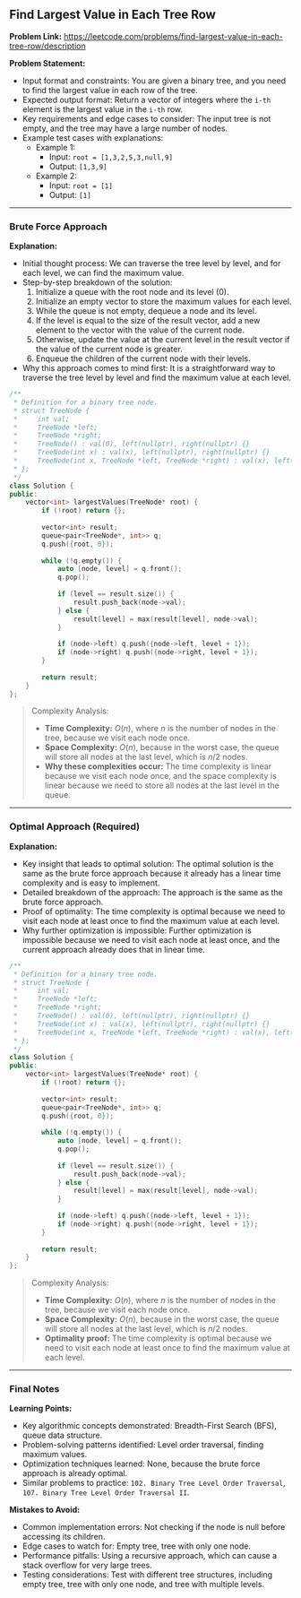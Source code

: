 ## Find Largest Value in Each Tree Row

**Problem Link:** https://leetcode.com/problems/find-largest-value-in-each-tree-row/description

**Problem Statement:**
- Input format and constraints: You are given a binary tree, and you need to find the largest value in each row of the tree.
- Expected output format: Return a vector of integers where the `i-th` element is the largest value in the `i-th` row.
- Key requirements and edge cases to consider: The input tree is not empty, and the tree may have a large number of nodes.
- Example test cases with explanations:
  - Example 1:
    - Input: `root = [1,3,2,5,3,null,9]`
    - Output: `[1,3,9]`
  - Example 2:
    - Input: `root = [1]`
    - Output: `[1]`

---

### Brute Force Approach

**Explanation:**
- Initial thought process: We can traverse the tree level by level, and for each level, we can find the maximum value.
- Step-by-step breakdown of the solution:
  1. Initialize a queue with the root node and its level (0).
  2. Initialize an empty vector to store the maximum values for each level.
  3. While the queue is not empty, dequeue a node and its level.
  4. If the level is equal to the size of the result vector, add a new element to the vector with the value of the current node.
  5. Otherwise, update the value at the current level in the result vector if the value of the current node is greater.
  6. Enqueue the children of the current node with their levels.
- Why this approach comes to mind first: It is a straightforward way to traverse the tree level by level and find the maximum value at each level.

```cpp
/**
 * Definition for a binary tree node.
 * struct TreeNode {
 *     int val;
 *     TreeNode *left;
 *     TreeNode *right;
 *     TreeNode() : val(0), left(nullptr), right(nullptr) {}
 *     TreeNode(int x) : val(x), left(nullptr), right(nullptr) {}
 *     TreeNode(int x, TreeNode *left, TreeNode *right) : val(x), left(left), right(right) {}
 * };
 */
class Solution {
public:
    vector<int> largestValues(TreeNode* root) {
        if (!root) return {};
        
        vector<int> result;
        queue<pair<TreeNode*, int>> q;
        q.push({root, 0});
        
        while (!q.empty()) {
            auto [node, level] = q.front();
            q.pop();
            
            if (level == result.size()) {
                result.push_back(node->val);
            } else {
                result[level] = max(result[level], node->val);
            }
            
            if (node->left) q.push({node->left, level + 1});
            if (node->right) q.push({node->right, level + 1});
        }
        
        return result;
    }
};
```

> Complexity Analysis:
> - **Time Complexity:** $O(n)$, where $n$ is the number of nodes in the tree, because we visit each node once.
> - **Space Complexity:** $O(n)$, because in the worst case, the queue will store all nodes at the last level, which is $n/2$ nodes.
> - **Why these complexities occur:** The time complexity is linear because we visit each node once, and the space complexity is linear because we need to store all nodes at the last level in the queue.

---

### Optimal Approach (Required)

**Explanation:**
- Key insight that leads to optimal solution: The optimal solution is the same as the brute force approach because it already has a linear time complexity and is easy to implement.
- Detailed breakdown of the approach: The approach is the same as the brute force approach.
- Proof of optimality: The time complexity is optimal because we need to visit each node at least once to find the maximum value at each level.
- Why further optimization is impossible: Further optimization is impossible because we need to visit each node at least once, and the current approach already does that in linear time.

```cpp
/**
 * Definition for a binary tree node.
 * struct TreeNode {
 *     int val;
 *     TreeNode *left;
 *     TreeNode *right;
 *     TreeNode() : val(0), left(nullptr), right(nullptr) {}
 *     TreeNode(int x) : val(x), left(nullptr), right(nullptr) {}
 *     TreeNode(int x, TreeNode *left, TreeNode *right) : val(x), left(left), right(right) {}
 * };
 */
class Solution {
public:
    vector<int> largestValues(TreeNode* root) {
        if (!root) return {};
        
        vector<int> result;
        queue<pair<TreeNode*, int>> q;
        q.push({root, 0});
        
        while (!q.empty()) {
            auto [node, level] = q.front();
            q.pop();
            
            if (level == result.size()) {
                result.push_back(node->val);
            } else {
                result[level] = max(result[level], node->val);
            }
            
            if (node->left) q.push({node->left, level + 1});
            if (node->right) q.push({node->right, level + 1});
        }
        
        return result;
    }
};
```

> Complexity Analysis:
> - **Time Complexity:** $O(n)$, where $n$ is the number of nodes in the tree, because we visit each node once.
> - **Space Complexity:** $O(n)$, because in the worst case, the queue will store all nodes at the last level, which is $n/2$ nodes.
> - **Optimality proof:** The time complexity is optimal because we need to visit each node at least once to find the maximum value at each level.

---

### Final Notes

**Learning Points:**
- Key algorithmic concepts demonstrated: Breadth-First Search (BFS), queue data structure.
- Problem-solving patterns identified: Level order traversal, finding maximum values.
- Optimization techniques learned: None, because the brute force approach is already optimal.
- Similar problems to practice: `102. Binary Tree Level Order Traversal`, `107. Binary Tree Level Order Traversal II`.

**Mistakes to Avoid:**
- Common implementation errors: Not checking if the node is null before accessing its children.
- Edge cases to watch for: Empty tree, tree with only one node.
- Performance pitfalls: Using a recursive approach, which can cause a stack overflow for very large trees.
- Testing considerations: Test with different tree structures, including empty tree, tree with only one node, and tree with multiple levels.